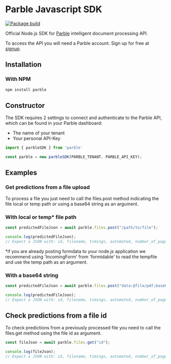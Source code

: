 # Parble Javascript SDK
[![Package build](https://github.com/parblelabs/parble-javascript/actions/workflows/npm-publish.yml/badge.svg?branch=main&event=push)](https://github.com/parblelabs/parble-javascript/actions/workflows/npm-publish.yml)

Official Node.js SDK for [Parble](https://parble.com/home) intelligent document processing API.

To access the API you will need a Parble account. Sign up for free at
[signup](https://parble.com/signup).

## Installation
### With NPM
```bash
npm install parble
```

## Constructor
The SDK requires 2 settings to connect and authenticate to the Parble API, which can be found in your Parble dashboard:
- The name of your tenant
- Your personal API-Key

```js
import { parbleSDK } from 'parble'

const parble = new parbleSDK(PARBLE_TENANT, PARBLE_API_KEY);
```

## Examples
### Get predictions from a file upload
To process a file you just need to call the files.post method indicating the file local or temp path or using a base64 string as an argument.

### With local or temp* file path
```js
const predictedFileJson = await parble.files.post("/path/to/file");

console.log(predictedFileJson);
// Expect a JSON with: id, filename, timings, automated, number_of_pages and documents
```
*if you are already posting formdata to your node.js application we recommend using 'IncomingForm' from 'formidable' to read the tempfile and use the temp path as an argument.

### With a base64 string
```js
const predictedFileJson = await parble.files.post("data:@file/pdf;base64,JVBERi0c...");

console.log(predictedFileJson);
// Expect a JSON with: id, filename, timings, automated, number_of_pages and documents
```

## Check predictions from a file id
To check predictions from a previously processed file you need to call the files.get method using the file id as argument.
```js
const fileJson = await parble.files.get("id");

console.log(fileJson);
// Expect a JSON with: id, filename, timings, automated, number_of_pages and documents
```
